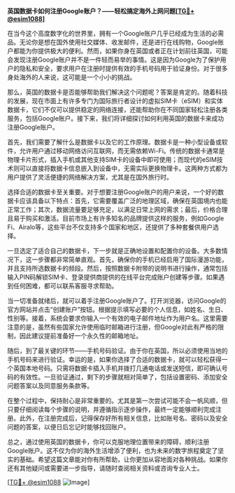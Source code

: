 **英国数据卡如何注册Google账户？——轻松搞定海外上网问题[[TG💪+ @esim1088](https://t.me/s/esim1088)]**

在当今这个高度数字化的世界里，拥有一个Google账户几乎已经成为生活的必需品。无论你是想在国外使用社交媒体、收发邮件，还是进行在线购物，Google账户都能为你提供极大的便利。然而，如果你身在英国或者正在计划前往英国，可能会发现注册Google账户并不是一件轻而易举的事情。这是因为Google为了保护用户的隐私和安全，要求用户在注册时提供有效的手机号码用于验证身份。对于很多身处海外的人来说，这可能是一个小小的挑战。

那么，英国的数据卡是否能够帮助我们解决这个问题呢？答案是肯定的。随着科技的发展，现在市面上有许多专门为国际旅行者设计的虚拟SIM卡（eSIM）和实体数据卡，它们不仅可以提供稳定的网络连接，还能帮助你在不同国家轻松注册各类服务，包括Google账户。接下来，我们将详细探讨如何利用英国的数据卡来成功注册Google账户。

首先，我们需要了解什么是数据卡以及它的工作原理。数据卡是一种小型设备或软件，允许用户通过移动网络访问互联网，而无需依赖Wi-Fi。传统的数据卡通常是物理卡片形式，插入手机或其他支持SIM卡的设备中即可使用；而现代的eSIM技术则可以直接将数据卡信息嵌入到设备中，无需实际更换物理卡。这两种方式都为用户提供了灵活便捷的网络解决方案，尤其是在国外旅行时。

选择合适的数据卡至关重要。对于想要注册Google账户的用户来说，一个好的数据卡应该具备以下特点：首先，它需要覆盖广泛的地理区域，确保在英国境内也能正常工作；其次，数据流量要足够充足，以满足日常上网的需求；最后，价格合理且易于购买和激活。目前市场上有许多知名的品牌提供这样的服务，例如Google Fi、Airalo等，这些平台不仅支持多个国家和地区，还提供了多种套餐供用户选择。

一旦选定了适合自己的数据卡，下一步就是正确地设置和配置你的设备。大多数情况下，这一步骤都非常简单直观。首先，确保你的手机已经启用了国际漫游功能，并且支持所选数据卡的频段。然后，按照数据卡附带的说明书进行操作，通常包括输入PIN码解锁SIM卡、登录提供商提供的在线平台完成账户创建等步骤。如果遇到任何困难，都可以联系客服寻求帮助。

当一切准备就绪后，就可以着手注册Google账户了。打开浏览器，访问Google的官方网站并点击“创建账户”按钮。根据提示填写必要的个人信息，如姓名、生日、性别等。接着，系统会要求你输入一个有效的电子邮件地址作为用户名。这里需要注意的是，虽然有些国家允许使用临时邮箱进行注册，但Google对此有严格的限制，因此建议提前准备好一个永久性的邮箱地址。

随后，到了最关键的环节——手机号码验证。由于你在英国，所以必须使用当地的手机号码来进行验证。幸运的是，如果你选择了合适的数据卡，就可以轻松获得一个英国本地号码。只需将数据卡插入手机并拨打几通电话或发送短信，即可确认号码的有效性。一旦验证通过，剩下的步骤就相对简单了，包括设置密码、添加安全问题答案以及同意服务条款等。

在整个过程中，保持耐心是非常重要的。尤其是第一次尝试可能不会一帆风顺，但只要仔细阅读每个步骤的说明，并遵循指示逐步操作，最终一定能够顺利完成注册。此外，在注册完成后，记得保存好所有相关信息，比如账号名、密码以及安全问题的答案，以便日后忘记时能够找回账户。

总之，通过使用英国的数据卡，你可以克服地理位置带来的障碍，顺利注册Google账户。这不仅为你的海外生活增添了便利，也为未来的数字旅程奠定了坚实的基础。希望这篇文章能对你有所帮助，让你更加从容地面对各种挑战。如果你还有其他疑问或需要进一步指导，请随时查阅相关资料或咨询专业人士。

[[TG💪+ @esim1088](https://t.me/s/esim1088) ![Image](https://i.postimg.cc/4NQfJmqS/Snipaste-2025-05-13-00-14-12.png)]